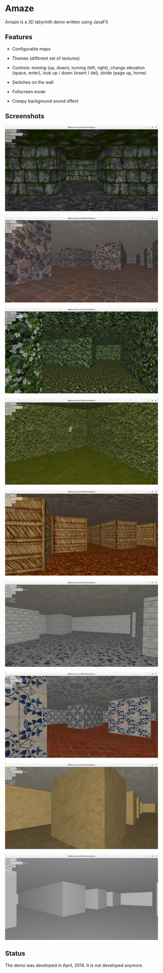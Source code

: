 # Amaze

Amaze is a 3D labyrinth demo written using JavaFX

## Features

- Configurable maps

- Themes (different set of textures)

- Controls: moving (up, down), turning (left, right), change elevation (space, enter),
look up / down (insert / del), stride (page up, home)

- Switches on the wall

- Fullscreen mode

- Creepy background sound effect

## Screenshots

![MAZE theme](screenshots/maze.jpg)

![STONE theme](screenshots/stone.jpg)

![FOREST_FLOWER theme](screenshots/forest_flower.jpg)

![FOREST theme](screenshots/forest.jpg)

![WOOD theme](screenshots/wood.jpg)

![WINTER theme](screenshots/winter.jpg)

![TILES theme](screenshots/tiles.jpg)

![MARBLE theme](screenshots/marble.jpg)

![EMPTY theme](screenshots/empty.jpg)

## Status

The demo was developed in April, 2014. It is not developed anymore.
